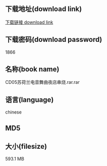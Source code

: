 ## 下载地址(download link)
[下载链接 download link](https://voluble-croquembouche-d321dc.netlify.app/?s=CD05%E8%8B%8F%E8%8D%B7%E5%85%B0%E7%94%B5%E9%9F%B3%E8%88%9E%E6%9B%B2%E5%A4%9C%E5%BA%97%E4%B8%B2%E7%83%A7.rar)

## 下载密码(download password)
1866

## 名称(book name)
CD05苏荷兰电音舞曲夜店串烧.rar.rar

## 语言(language)
chinese

## MD5


## 大小(filesize)
593.1 MB
